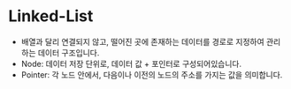 # Linked-List
- 배열과 달리 연결되지 않고, 떨어진 곳에 존재하는 데이터를 경로로 지정하여 관리하는 데이터 구조입니다. 
- Node: 데이터 저장 단위로, 데이터 값 + 포인터로 구성되어있습니다.
- Pointer: 각 노드 안에서, 다음이나 이전의 노드의 주소를 가지는 값을 의미합니다.
